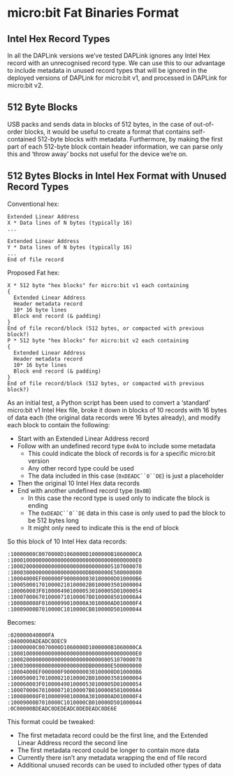 # micro:bit Fat Binaries Format

## Intel Hex Record Types

In all the DAPLink versions we’ve tested DAPLink ignores any Intel Hex record with an unrecognised record type.
We can use this to our advantage to include metadata in unused record types that will be ignored in the deployed versions of DAPLink for micro:bit v1, and processed in DAPLink for micro:bit v2.

## 512 Byte Blocks

USB packs and sends data in blocks of 512 bytes, in the case of out-of-order blocks, it would be useful to create a format that contains self-contained 512-byte blocks with metadata.
Furthermore, by making the first part of each 512-byte block contain header information, we can parse only this and ‘throw away’ bocks not useful for the device we’re on.

## 512 Bytes Blocks in Intel Hex Format with Unused Record Types

Conventional hex:

    Extended Linear Address
    X * Data lines of N bytes (typically 16)
    ...
    
    Extended Linear Address
    Y * Data lines of N bytes (typically 16)
    ...
    End of file record

Proposed Fat hex:

    X * 512 byte "hex blocks" for micro:bit v1 each containing
    {
      Extended Linear Address
      Header metadata record 
      10* 16 byte lines
      Block end record (& padding)
    }
    End of file record/block (512 bytes, or compacted with previous block?)
    P * 512 byte "hex blocks" for micro:bit v2 each containing
    {
      Extended Linear Address
      Header metadata record 
      10* 16 byte lines
      Block end record (& padding)
    }
    End of file record/block (512 bytes, or compacted with previous block?)


As an initial test, a Python script has been used to convert a ‘standard’ micro:bit v1 Intel Hex file, broke it down in blocks of 10 records with 16 bytes of data each (the original data records were 16 bytes already), and modify each block to contain the following:

- Start with an Extended Linear Address record
- Follow with an undefined record type `0x0A` to include some metadata
    - This could indicate the block of records is for a specific micro:bit version 
    - Any other record type could be used
    - The data included in this case (`0xDEADC``0``DE`) is just a placeholder
- Then the original 10 Intel Hex data records
- End with another undefined record type (`0x0B`)
    - In this case the record type is used only to indicate the block is ending
    - The `0xDEADC``0``DE` data in this case is only used to pad the block to  be 512 bytes long
    - It might only need to indicate this is the end of block

So this block of 10 Intel Hex data records:

    :10000000C0070000D1060000D1000000B1060000CA
    :1000100000000000000000000000000000000000E0
    :100020000000000000000000000000005107000078
    :100030000000000000000000DB000000E500000000
    :10004000EF000000F9000000030100000D010000B6
    :1000500017010000210100002B0100003501000004
    :100060003F01000049010000530100005D01000054
    :1000700067010000710100007B01000085010000A4
    :100080008F01000099010000A3010000AD010000F4
    :10009000B7010000C1010000CB010000D501000044

Becomes:

    :020000040000FA
    :0400000ADEADC0DEC9
    :10000000C0070000D1060000D1000000B1060000CA
    :1000100000000000000000000000000000000000E0
    :100020000000000000000000000000005107000078
    :100030000000000000000000DB000000E500000000
    :10004000EF000000F9000000030100000D010000B6
    :1000500017010000210100002B0100003501000004
    :100060003F01000049010000530100005D01000054
    :1000700067010000710100007B01000085010000A4
    :100080008F01000099010000A3010000AD010000F4
    :10009000B7010000C1010000CB010000D501000044
    :0C00000BDEADC0DEDEADC0DEDEADC0DE6E

This format could be tweaked:

- The first metadata record could be the first line, and the Extended Linear Address record the second line
- The first metadata record could be longer to contain more data
- Currently there isn’t any metadata wrapping the end of file record
- Additional unused records can be used to included other types of data
